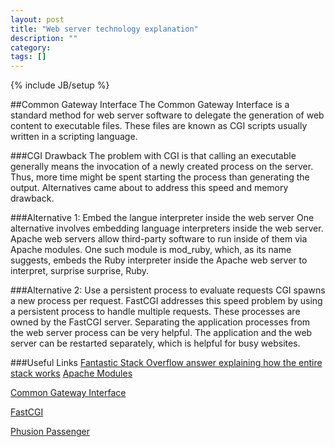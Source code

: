 ```yaml
---
layout: post
title: "Web server technology explanation"
description: ""
category: 
tags: []
---
```

{% include JB/setup %}

##Common Gateway Interface
The Common Gateway Interface is a standard method for web server software to delegate the generation of web content to executable files. These files are known as CGI scripts usually written in
a scripting language.

###CGI Drawback
The problem with CGI is that calling an executable generally means the invocation of a newly created process
on the server. Thus, more time might be spent starting the process than generating the output. Alternatives
came about to address this speed and memory drawback.

###Alternative 1: Embed the langue interpreter inside the web server
One alternative involves embedding language interpreters inside the web server. Apache web servers allow
third-party software to run inside of them via Apache modules. One such module is mod_ruby, which, as its name suggests, embeds the Ruby interpreter inside the Apache web server to interpret, surprise surprise, Ruby.

###Alternative 2: Use a persistent process to evaluate requests
CGI spawns a new process per request. FastCGI addresses this speed problem by using a persistent process to
handle multiple requests. These processes are owned by the FastCGI server. Separating the application processes
from the web server process can be very helpful. The application and the web server can be restarted
separately, which is helpful for busy websites.

###Useful Links
  [Fantastic Stack Overflow answer explaining how the entire stack works](http://stackoverflow.com/questions/4113299/ruby-on-rails-server-options)
  [Apache Modules](http://en.wikipedia.org/wiki/Apache_modules)

  [Common Gateway Interface](http://en.wikipedia.org/wiki/Common_Gateway_Interface)
  
  [FastCGI](http://en.wikipedia.org/wiki/FastCGI)

  [Phusion Passenger](http://www.modrails.com/documentation/Users%20guide%20Standalone.html)